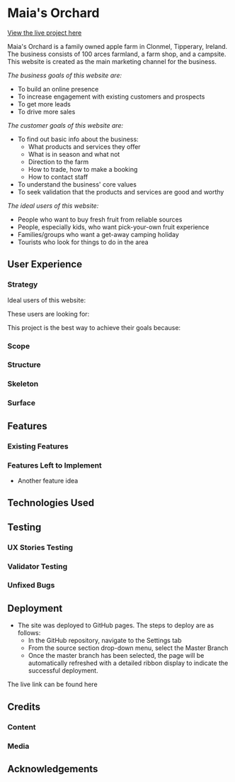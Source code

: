 # Maia's Orchard
[View the live project here]()

  Maia's Orchard is a family owned apple farm in Clonmel, Tipperary, Ireland. The business consists of 100 arces farmland, a farm shop, and a campsite. This website is created as the main marketing channel for the business.

  _The business goals of this website are:_
  - To build an online presence
  - To increase engagement with existing customers and prospects
  - To get more leads
  - To drive more sales

  _The customer goals of this website are:_
  - To find out basic info about the business:
    - What products and services they offer
    - What is in season and what not
    - Direction to the farm
    - How to trade, how to make a booking
    - How to contact staff
  - To understand the business' core values
  - To seek validation that the products and services are good and worthy 

  _The ideal users of this website:_
  - People who want to buy fresh fruit from reliable sources
  - People, especially kids, who want pick-your-own fruit experience
  - Families/groups who want a get-away camping holiday
  - Tourists who look for things to do in the area

## User Experience
### Strategy
Ideal users of this website:


These users are looking for:

This project is the best way to achieve their goals because:

### Scope

### Structure

### Skeleton

### Surface

## Features 

### Existing Features


### Features Left to Implement

- Another feature idea

## Technologies Used

## Testing 
### UX Stories Testing

### Validator Testing 


### Unfixed Bugs


## Deployment

- The site was deployed to GitHub pages. The steps to deploy are as follows: 
  - In the GitHub repository, navigate to the Settings tab 
  - From the source section drop-down menu, select the Master Branch
  - Once the master branch has been selected, the page will be automatically refreshed with a detailed ribbon display to indicate the successful deployment. 

The live link can be found here 


## Credits 

### Content 

### Media

## Acknowledgements